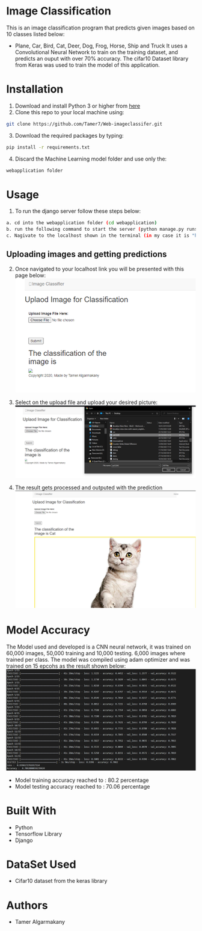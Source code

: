 # Image Classification

This is an image classification program that predicts given images based on 10 classes listed below:
- Plane, Car, Bird, Cat, Deer, Dog, Frog, Horse, Ship and Truck
It uses a Convolutional Neural Network to train on the training dataset, 
and predicts an ouput with over 70% accuracy.
The cifar10 Dataset library from Keras was used to train the model of this application.


# Installation
 1. Download and install Python 3 or higher from <a href="https://www.python.org/downloads/">here</a>
 2. Clone this repo to your local machine using:
  ```bash
 git clone https://github.com/Tamer7/Web-imageclassifer.git
 ```
 3. Download the required packages by typing:
 ```bash
pip install -r requirements.txt
```
 4. Discard the Machine Learning model folder and use only the:
 ```bash
webapplication folder
```



# Usage
 1. To run the django server follow these steps below:
 ```bash
a. cd into the webapplication folder (cd webapplication)
b. run the following command to start the server (python manage.py runserver)
c. Nagivate to the localhost shown in the terminal (in my case it is "http://127.0.0.1:8000/")

```

## Uploading images and getting predictions
2. Once navigated to your localhost link you will be presented with this page below:
 ![](/Images/index_image.PNG)
 
3. Select on the upload file and upload your desired picture:
 ![](/Images/upload_image.PNG)
 
4. The result gets processed and outputed with the prediction
 ![](/Images/prediction_image.PNG)



# Model Accuracy
The Model used and developed is a CNN neural network, it was trained on 60,000 images, 50,000 training and 10,000 testing.
6,000 images where trained per class. 
The model was compiled using adam optimizer and was trained on 15 epcohs as the result shown below:
 ![](/Images/model_training_image_15_epochs.PNG)
 
 - Model training accuracy reached to : 80.2 percentage
 - Model testing accuracy reached to : 70.06 percentage

  




# Built With

- Python 
- Tensorflow Library
- Django

# DataSet Used
- Cifar10 dataset from the keras library




# Authors

- Tamer Algarmakany











        

 
 
 
 
 
        
